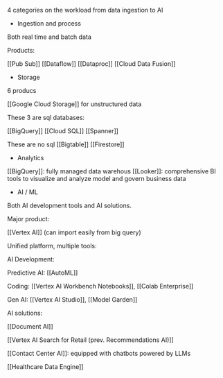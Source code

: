 
4 categories on the workload from data ingestion to AI


- Ingestion and process

Both real time and batch data

Products:

[[Pub Sub]]
[[Dataflow]]
[[Dataproc]]
[[Cloud Data Fusion]]


- Storage

6 producs


[[Google Cloud Storage]] for unstructured data

These 3 are sql databases:

[[BigQuery]]
[[Cloud SQL]]
[[Spanner]]

These are no sql
[[Bigtable]]
[[Firestore]]


- Analytics

[[BigQuery]]: fully managed data warehous
[[Looker]]: comprehensive BI tools to visualize and analyze model and govern business data

- AI / ML

Both AI development tools and AI solutions.

Major product:

[[Vertex AI]] (can import easily from big query)

Unified platform, multiple tools:

AI Development:

Predictive AI:
[[AutoML]]

Coding:
[[Vertex AI Workbench Notebooks]], [[Colab Enterprise]]

Gen AI:
[[Vertex AI Studio]], [[Model Garden]]


AI solutions:

[[Document AI]]

[[Vertex AI Search for Retail (prev. Recommendations AI)]]

[[Contact Center AI]]: equipped with chatbots powered by LLMs

[[Healthcare Data Engine]]

